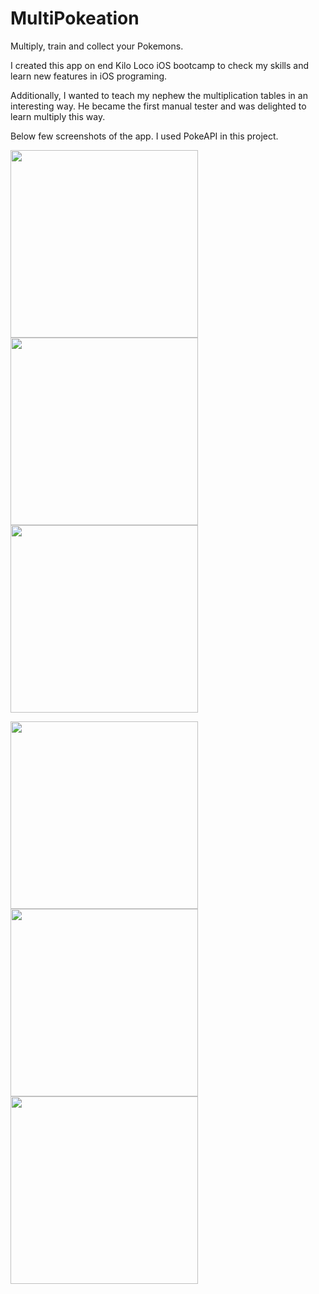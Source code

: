 # MultiPokeation

Multiply, train and collect your Pokemons.

I created this app on end Kilo Loco iOS bootcamp to check my skills and learn new features in iOS programing.

Additionally, I wanted to teach my nephew the multiplication tables in an interesting way.
He became the first manual tester and was delighted to learn multiply this way.

Below few screenshots of the app.
I used PokeAPI in this project.

<p float="left">
<img src="Images/MultiPokeation1.jpeg" width="300" />
<img src="Images/MultiPokeation2.jpeg" width="300" />
<img src="Images/MultiPokeation3.jpeg" width="300" />
</p>
                                     
<p float="left">
<img src="Images/MultiPokeation4.jpeg" width="300" />
<img src="Images/MultiPokeation5.jpeg" width="300" />
<img src="Images/MultiPokeation6.jpeg" width="300" />
</p>
